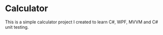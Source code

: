 # Calculator

This is a simple calculator project I created to learn C#, WPF, MVVM and C# unit testing.
